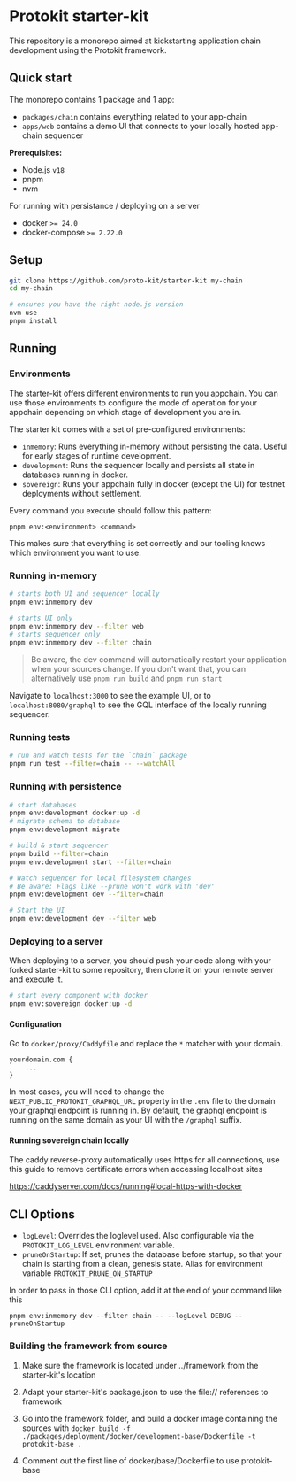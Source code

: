 # Protokit starter-kit

This repository is a monorepo aimed at kickstarting application chain development using the Protokit framework.

## Quick start

The monorepo contains 1 package and 1 app:

- `packages/chain` contains everything related to your app-chain
- `apps/web` contains a demo UI that connects to your locally hosted app-chain sequencer

**Prerequisites:**

- Node.js `v18`
- pnpm
- nvm

For running with persistance / deploying on a server
- docker `>= 24.0`
- docker-compose `>= 2.22.0`

## Setup

```zsh
git clone https://github.com/proto-kit/starter-kit my-chain
cd my-chain

# ensures you have the right node.js version
nvm use
pnpm install
```

## Running

### Environments

The starter-kit offers different environments to run you appchain.
You can use those environments to configure the mode of operation for your appchain depending on which stage of development you are in.

The starter kit comes with a set of pre-configured environments:
- `inmemory`: Runs everything in-memory without persisting the data. Useful for early stages of runtime development.
- `development`: Runs the sequencer locally and persists all state in databases running in docker. 
- `sovereign`: Runs your appchain fully in docker (except the UI) for testnet deployments without settlement.

Every command you execute should follow this pattern:

`pnpm env:<environment> <command>`

This makes sure that everything is set correctly and our tooling knows which environment you want to use.

### Running in-memory

```zsh
# starts both UI and sequencer locally
pnpm env:inmemory dev

# starts UI only
pnpm env:inmemory dev --filter web
# starts sequencer only
pnpm env:inmemory dev --filter chain
```

> Be aware, the dev command will automatically restart your application when your sources change. 
> If you don't want that, you can alternatively use `pnpm run build` and `pnpm run start`

Navigate to `localhost:3000` to see the example UI, or to `localhost:8080/graphql` to see the GQL interface of the locally running sequencer.

### Running tests
```zsh
# run and watch tests for the `chain` package
pnpm run test --filter=chain -- --watchAll
```

### Running with persistence

```zsh
# start databases
pnpm env:development docker:up -d
# migrate schema to database
pnpm env:development migrate

# build & start sequencer
pnpm build --filter=chain
pnpm env:development start --filter=chain

# Watch sequencer for local filesystem changes
# Be aware: Flags like --prune won't work with 'dev'
pnpm env:development dev --filter=chain

# Start the UI
pnpm env:development dev --filter web
```

### Deploying to a server

When deploying to a server, you should push your code along with your forked starter-kit to some repository, 
then clone it on your remote server and execute it.

```zsh
# start every component with docker
pnpm env:sovereign docker:up -d
```

#### Configuration

Go to `docker/proxy/Caddyfile` and replace the `*` matcher with your domain.
```
yourdomain.com {
    ...
}
```

In most cases, you will need to change the `NEXT_PUBLIC_PROTOKIT_GRAPHQL_URL` property in the `.env` file to the domain your graphql endpoint is running in.
By default, the graphql endpoint is running on the same domain as your UI with the `/graphql` suffix.

#### Running sovereign chain locally

The caddy reverse-proxy automatically uses https for all connections, use this guide to remove certificate errors when accessing localhost sites

<https://caddyserver.com/docs/running#local-https-with-docker>

## CLI Options

- `logLevel`: Overrides the loglevel used. Also configurable via the `PROTOKIT_LOG_LEVEL` environment variable.
- `pruneOnStartup`: If set, prunes the database before startup, so that your chain is starting from a clean, genesis state. Alias for environment variable `PROTOKIT_PRUNE_ON_STARTUP`

In order to pass in those CLI option, add it at the end of your command like this

`pnpm env:inmemory dev --filter chain -- --logLevel DEBUG --pruneOnStartup`

### Building the framework from source

1. Make sure the framework is located under ../framework from the starter-kit's location
2. Adapt your starter-kit's package.json to use the file:// references to framework
3. Go into the framework folder, and build a docker image containing the sources with `docker build -f ./packages/deployment/docker/development-base/Dockerfile -t protokit-base .`

4. Comment out the first line of docker/base/Dockerfile to use protokit-base